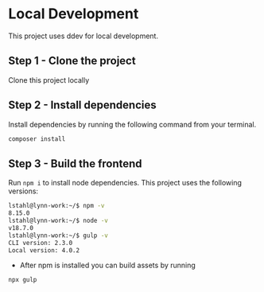 # Local Development

This project uses ddev for local development.

## Step 1 - Clone the project
Clone this project locally

## Step 2 - Install dependencies
Install dependencies by running the following command from your terminal.
```bash
composer install
```

## Step 3 - Build the frontend
Run `npm i` to install node dependencies. This project uses the following versions:
```bash
lstahl@lynn-work:~/$ npm -v
8.15.0
lstahl@lynn-work:~/$ node -v
v18.7.0
lstahl@lynn-work:~/$ gulp -v
CLI version: 2.3.0
Local version: 4.0.2
```

- After npm is installed you can build assets by running 
```bash
npx gulp
```
